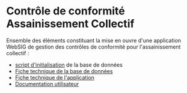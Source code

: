 # Contrôle de conformité Assainissement Collectif

Ensemble des éléments constituant la mise en ouvre d'une application WebSIG de gestion des contrôles de conformité pour l'assainissement collectif :
- [script d'initialisation](sql/init_bd_ccac.sql) de la base de données
- [Fiche technique de la base de données](doc/fiche_technique_base.md) 
- [Fiche technique de l'application](doc/fiche_technique_applicative.md)
- [Documentation utilisateur](doc/fiche_aide_util.md)
